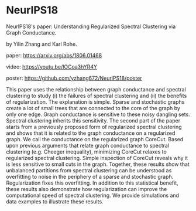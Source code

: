 # NeurlPS18
NeurlPS18's paper: Understanding Regularized Spectral Clustering via Graph Conductance.

by Yilin Zhang and Karl Rohe.

paper: https://arxiv.org/abs/1806.01468

video: https://youtu.be/lOCoa3hYR4Y

poster: https://github.com/yzhang672/NeurlPS18/poster



This paper uses the relationship between graph conductance and spectral clustering to study (i) the failures of spectral clustering and (ii) the benefits of regularization. The explanation is simple. Sparse and stochastic graphs create a lot of small trees that are connected to the core of the graph by only one edge. Graph conductance is sensitive to these noisy dangling sets. Spectral clustering inherits this sensitivity. The second part of the paper starts from a previously proposed form of regularized spectral clustering and shows that it is related to the graph conductance on a regularized graph. We call the conductance on the regularized graph CoreCut. Based upon previous arguments that relate graph conductance to spectral clustering (e.g. Cheeger inequality), minimizing CoreCut relaxes to regularized spectral clustering. Simple inspection of CoreCut reveals why it is less sensitive to small cuts in the graph. Together, these results show that unbalanced partitions from spectral clustering can be understood as overfitting to noise in the periphery of a sparse and stochastic graph. Regularization fixes this overfitting. In addition to this statistical benefit, these results also demonstrate how regularization can improve the computational speed of spectral clustering. We provide simulations and data examples to illustrate these results.
